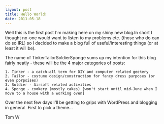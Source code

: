 ```yaml
---
layout: post
title: Hello World!
date: 2011-05-18
---
```


Well this is the first post I'm making here on my shiny new blog.In short I thought no-one would want to listen to my problems etc. (those who do can do so IRL) so I decided to make a blog full of useful/interesting things (or at least it will be).

The name of TinkerTailorSoldierSponge sums up my intention for this blog fairly neatly - these will be the 4 major categories of posts:

	1. Tinker - a catch-all term for DIY and computer related geekery
	2. Tailor - costume design/construction for fancy dress purposes (or even porpoises)
	3. Soldier - Airsoft related activities
	4. Sponge - cookery (mostly cakes) [won't start until mid-June when I move to a house with a working oven]

Over the next few days I'll be getting to grips with WordPress and blogging in general. First to pick a theme...

Tom W